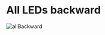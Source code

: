 # All LEDs backward

![allBackward](https://github.com/Edveika/Arduino-LED/assets/113787144/c4f2e937-6d2b-459c-a4df-4d643a27944a)
